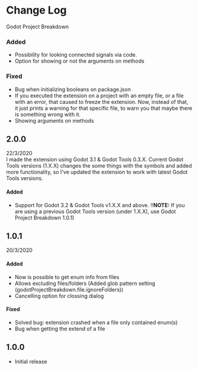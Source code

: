 # Change Log 
Godot Project Breakdown

### Added
- Possibility for looking connected signals via code.
- Option for showing or not the arguments on methods
### Fixed
- Bug when initializing booleans on package.json
- If you executed the extension on a project with an empty file, or a file with an error, that caused to freeze the extension.
Now, instead of that, it just prints a warning for that specific file, to warn you that maybe there is something wrong with it.
- Showing arguments on methods

## 2.0.0
22/3/2020<br>
I made the extension using Godot 3.1 & Godot Tools 0.3.X. Current Godot Tools versions (1.X.X) changes the some things with the symbols and added more functionality, so I've updated the extension to work with latest Godot Tools versions.
#### Added
- Support for Godot 3.2 & Godot Tools v1.X.X and above.
:bangbang:**NOTE:** If you are using a previous Godot Tools version (under 1.X.X), use Godot Project Breakdown 1.0.1)

## 1.0.1 
20/3/2020
#### Added
- Now is possible to get enum info from files
- Allows excluding files/folders (Added glob pattern setting (godotProjectBreakdown.file.ignoreFolders))
- Cancelling option for clossing dialog
#### Fixed
- Solved bug: extension crashed when a file only contained enum(s)
- Bug when getting the extend of a file


## 1.0.0
- Initial release


